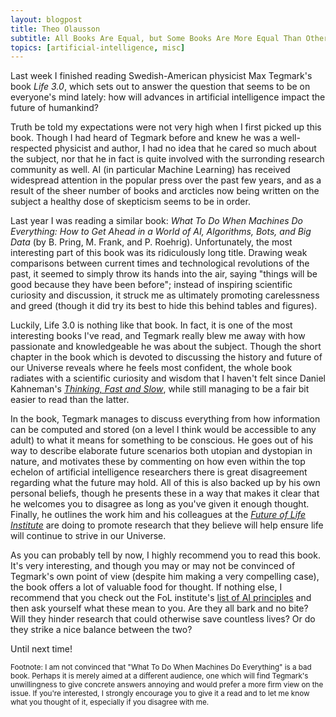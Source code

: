 ```yaml
---
layout: blogpost
title: Theo Olausson
subtitle: All Books Are Equal, but Some Books Are More Equal Than Others
topics: [artificial-intelligence, misc]
---
```

<p>
Last week I finished reading Swedish-American physicist Max Tegmark's book <em>Life 3.0</em>,
which sets out to answer the question that seems to be on everyone's mind lately:
how will advances in artificial intelligence impact the future of humankind?
</p>
<p>
Truth be told my expectations were not very high when I first picked up this book.
Though I had heard of Tegmark before
and knew he was a well-respected physicist and author, I had no idea that he
cared so much about the subject, nor that he in fact is quite involved with the
surronding research community as well.
AI (in particular Machine Learning) has received
widespread attention in the popular press over the past few years, and as
a result of the sheer number of books and arcticles now being written on the
subject a healthy dose of skepticism seems to be in order.
</p>
<p>
Last year I was reading a similar book:
<em>What To Do When Machines Do Everything: How to Get Ahead in a World of AI, Algorithms, Bots, and Big Data</em>
(by B. Pring, M. Frank, and P. Roehrig). Unfortunately, the most interesting
part of this book was its ridiculously long title.
Drawing weak comparisons between
current times and technological revolutions of the past, it seemed to simply
throw its hands into the air, saying "things will be good because they have been
before"; instead of inspiring scientific curiosity and discussion, it struck me
as ultimately promoting carelessness and greed (though it did try its best to hide this
behind tables and figures).
</p>
<p>
Luckily, Life 3.0 is nothing like that book. In fact, it is one of the most
interesting books I've read, and Tegmark really blew me away with how passionate
and knowledgeable he was about the subject. Though the short chapter in the book
which is devoted to discussing the history and future of our Universe reveals
where he feels most confident, the whole book
radiates with a scientific curiosity and wisdom that I haven't
felt since Daniel Kahneman's <a href="https://en.wikipedia.org/wiki/Thinking,_Fast_and_Slow">
<em>Thinking, Fast and Slow</em></a>, while still managing to be a fair bit easier to read
than the latter.
</p>
<p>
In the book, Tegmark manages to discuss everything from how information can
be computed and stored (on a level I think would be accessible to any adult)
to what it means for something to be conscious. He goes out of his way to
describe elaborate future scenarios both utopian and dystopian in nature,
and motivates these by commenting on how even within the top echelon of
artificial intelligence researchers there is great disagreement regarding
what the future may hold. All of this is also backed up by his own personal
beliefs, though he presents these in a way that makes it clear that he
welcomes you to disagree as long as you've given it enough thought.
Finally, he outlines the work him and his colleagues at the
<a href="https://futureoflife.org"><em>Future of Life Institute</em></a> are doing
to promote research that they believe will help ensure life
will continue to strive in our Universe.
</p>
<p>
As you can probably tell by now, I highly recommend you to read this book.
It's very interesting, and though you may or may not be convinced of
Tegmark's own point of view (despite him making a very compelling case), the book
offers a lot of valuable food for thought. If nothing else, I recommend
that you check out the FoL institute's <a href="https://futureoflife.org/ai-principles/">
list of AI principles</a> and then ask yourself what these mean to you. Are
they all bark and no bite? Will they hinder research that could otherwise save countless
lives? Or do they strike a nice balance between the two?
</p>
<p>
Until next time!
</p>


<p><small>
Footnote: I am not convinced that "What
To Do When Machines Do Everything" is a bad book. Perhaps it is merely aimed
at a different audience, one which will find Tegmark's unwillingness to
give concrete answers annoying and would prefer a more firm view on the issue.
If you're interested, I strongly encourage you to give it a read and to let
me know what you thought of it, especially if you disagree with me.
</small></p>
